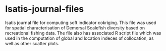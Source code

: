 # Isatis-journal-files
Isatis journal file for computing soft indicator cokriging. This file was used for spatial characterisation of Demersal Scalefish diversity based on recreational 
fishing data. The file also has associated R script file which was used in the computation of global and location indeces of collocation, as well as other scatter plots.  
